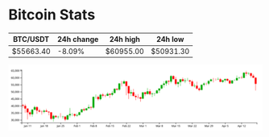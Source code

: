 # Bitcoin Stats

BTC/USDT|24h change|24h high|24h low|
|---|---|---|---|
|$55663.40|-8.09%|$60955.00|$50931.30|

<img src="./chart.svg">
